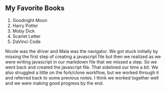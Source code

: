 ## My Favorite Books
1. Goodnight Moon
2. Harry Potter
3. Moby Dick
4. Scarlet Letter
5. DaVinci Code

Nicole was the driver and Maia was the navigator. We got stuck initially by missing the first step of creating a javascript file but then we realized as we were writing javascript in our markdown file that we missed a step. So we went back and created the javascript file. That sidelined our time a bit. We also struggled a little on the fork/clone workflow, but we worked through it and referred back to some previous notes. I think we worked together well and we were making good progress by the end.
